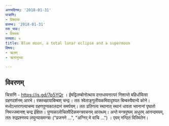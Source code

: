```yaml
---
अन्त्यदिनम्: '2018-01-31'
पात्राणि:
- विश्वासः
प्रारम्भः: '2018-01-31'
रसः_भावः:
- विस्मयः
रस्यता: ५
title: Blue moon, a total lunar eclipse and a supermoon
विषयः:
- ऋतम्
- ऋतानुभवः

---
```


## विवरणम्
चित्राणि - https://is.gd/7p5YQr । ईषद्विलम्बोनोत्थाय दन्तधावनात्परं निशान्ते बहिर्धावित्वा ग्रहणदर्शनम् आरभे। रक्तच्छायाबिम्बश् चन्द्रः। ततः श्वेताङ्गुलीयकमिवादृश्यत बिम्बस्यैषान्ये कोने। मध्येऽन्तरागत्याचम्य ग्रहणपुण्यकालदानं समर्पयम्। ततः प्रतिगत्य स्थानात् स्थानं धावता भवनानां पृष्ठतो निमज्जमानश् चन्द्र ईक्षितः। पुण्यकालोचितवैदिकमन्त्रवचनम् आरब्धम्। अन्ते मन्त्रपुष्पम् अधुरम् आनन्दमयम्, ततः रुद्रप्रश्नस्य लघुन्यासमन्त्राः ("प्रजनने …", "अग्निर् मे वाचि …") । एवम् नन्दितं विस्मितेन।

